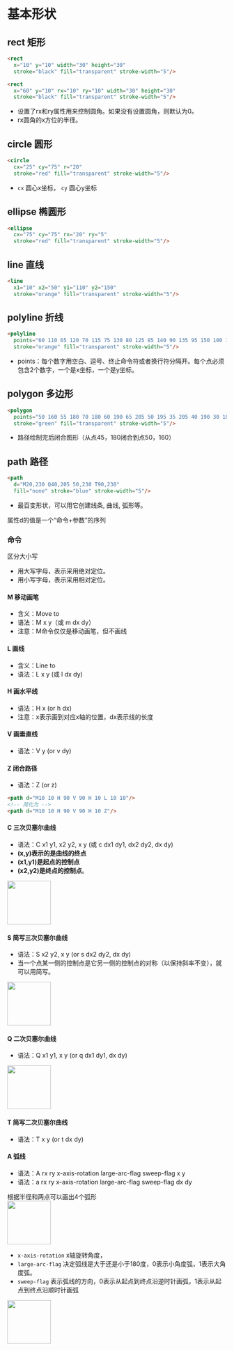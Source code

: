 # 基本形状

## rect 矩形
``` HTML
<rect
  x="10" y="10" width="30" height="30"
  stroke="black" fill="transparent" stroke-width="5"/>

<rect
  x="60" y="10" rx="10" ry="10" width="30" height="30"
  stroke="black" fill="transparent" stroke-width="5"/>
```
- 设置了rx和ry属性用来控制圆角。如果没有设置圆角，则默认为0。
- rx圆角的x方位的半径。

## circle 圆形
``` HTML
<circle
  cx="25" cy="75" r="20"
  stroke="red" fill="transparent" stroke-width="5"/>
```
- `cx` 圆心x坐标， `cy` 圆心y坐标

## ellipse 椭圆形
``` HTML
<ellipse
  cx="75" cy="75" rx="20" ry="5"
  stroke="red" fill="transparent" stroke-width="5"/>
```

## line 直线
``` HTML
<line
  x1="10" x2="50" y1="110" y2="150"
  stroke="orange" fill="transparent" stroke-width="5"/>
```

## polyline 折线
``` HTML
<polyline
  points="60 110 65 120 70 115 75 130 80 125 85 140 90 135 95 150 100 145"
  stroke="orange" fill="transparent" stroke-width="5"/>
```

- points：每个数字用空白、逗号、终止命令符或者换行符分隔开。每个点必须包含2个数字，一个是x坐标，一个是y坐标。

## polygon 多边形
``` HTML
<polygon
  points="50 160 55 180 70 180 60 190 65 205 50 195 35 205 40 190 30 180 45 180"
  stroke="green" fill="transparent" stroke-width="5"/>
```
- 路径绘制完后闭合图形（从点45，180闭合到点50，160）

## path 路径
``` HTML
<path
  d="M20,230 Q40,205 50,230 T90,230"
  fill="none" stroke="blue" stroke-width="5"/>
```
- 最百变形状，可以用它创建线条, 曲线, 弧形等。

属性d的值是一个“命令+参数”的序列

### 命令
区分大小写
- 用大写字母，表示采用绝对定位。
- 用小写字母，表示采用相对定位。

#### M 移动画笔
- 含义：Move to
- 语法：M x y（或 m dx dy）
- 注意：M命令仅仅是移动画笔，但不画线

#### L 画线
- 含义：Line to
- 语法：L x y (或 l dx dy)

#### H 画水平线
- 语法：H x (or h dx)
- 注意：x表示画到对应x轴的位置，dx表示线的长度

#### V 画垂直线
- 语法：V y (or v dy)

#### Z 闭合路径
- 语法：Z (or z)
``` HTML
<path d="M10 10 H 90 V 90 H 10 L 10 10"/>
<!-- 简化为 -->
<path d="M10 10 H 90 V 90 H 10 Z"/>
```

#### C 三次贝塞尔曲线
- 语法：C x1 y1, x2 y2, x y (或 c dx1 dy1, dx2 dy2, dx dy)
- **(x,y)表示的是曲线的终点**
- **(x1,y1)是起点的控制点**
- **(x2,y2)是终点的控制点**。

<img src="https://developer.mozilla.org/@api/deki/files/159/=Cubic_Bezier_Curves.png" style="display:block;width: 100px;" />

#### S 简写三次贝塞尔曲线
- 语法：S x2 y2, x y (or s dx2 dy2, dx dy)
- 当一个点某一侧的控制点是它另一侧的控制点的对称（以保持斜率不变），就可以用简写。

<img src="https://developer.mozilla.org/@api/deki/files/363/=ShortCut_Cubic_Bezier.png" style="display:block;width: 100px;" />

#### Q 二次贝塞尔曲线
- 语法：Q x1 y1, x y (or q dx1 dy1, dx dy)

<img src="https://developer.mozilla.org/@api/deki/files/326/=Quadratic_Bezier.png" style="display:block;width: 100px;" />

#### T 简写二次贝塞尔曲线
- 语法：T x y (or t dx dy)

#### A 弧线
- 语法：A rx ry x-axis-rotation large-arc-flag sweep-flag x y
- 语法：a rx ry x-axis-rotation large-arc-flag sweep-flag dx dy

根据半径和两点可以画出4个弧形
<img src="https://mdn.mozillademos.org/files/15822/SVGArcs_XAxisRotation_with_grid_ellipses.png" style="display:block;width: 100px;" />

- `x-axis-rotation` x轴旋转角度，
- `large-arc-flag` 决定弧线是大于还是小于180度，0表示小角度弧，1表示大角度弧。
- `sweep-flag` 表示弧线的方向，0表示从起点到终点沿逆时针画弧，1表示从起点到终点沿顺时针画弧

<img src="https://developer.mozilla.org/@api/deki/files/345/=SVGArcs_Flags.png" style="display:block;width: 100px;" />